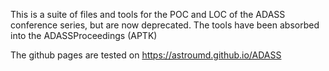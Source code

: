 This is a suite of files and tools for the POC and LOC of the ADASS conference series, but are now deprecated. The tools have been absorbed into the ADASSProceedings (APTK)

The github pages are tested on https://astroumd.github.io/ADASS
